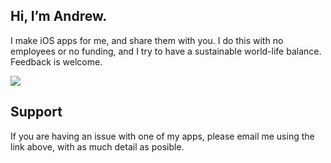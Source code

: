 ## Hi, I’m Andrew. 
I make iOS apps for me, and share them with you. I do this with no employees or no funding, and I try to have a sustainable world-life balance. 
Feedback is welcome.

<a href="https://itunes.apple.com/nz/developer/andrew-farquharson/id852921471&amp;ct=site-mainsite">
<img src="http://andrew.farquharson.co.nz/appstore.svg">
</a>

## Support
If you are having an issue with one of my apps, please email me using the link above, with as much detail as posible. 
